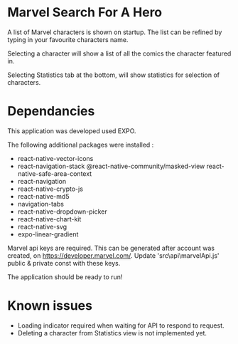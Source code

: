 # Marvel Search For A Hero

A list of Marvel characters is shown on startup.  The list can be refined by typing in your favourite characters name.  

Selecting a character will show a list of all the comics the character featured in.

Selecting Statistics tab at the bottom, will show statistics for selection of characters.

# Dependancies
This application was developed used EXPO.

The following additional packages were installed : 
- react-native-vector-icons
- react-navigation-stack @react-native-community/masked-view react-native-safe-area-context
- react-navigation
- react-native-crypto-js
- react-native-md5
- navigation-tabs
- react-native-dropdown-picker
- react-native-chart-kit
- react-native-svg
- expo-linear-gradient

Marvel api keys are required.  This can be generated after account was created, on https://developer.marvel.com/.  Update 'src\api\marvelApi.js' public & private const with these keys.

The application should be ready to run!

# Known issues
- Loading indicator required when waiting for API to respond to request.
- Deleting a character from Statistics view is not implemented yet.
